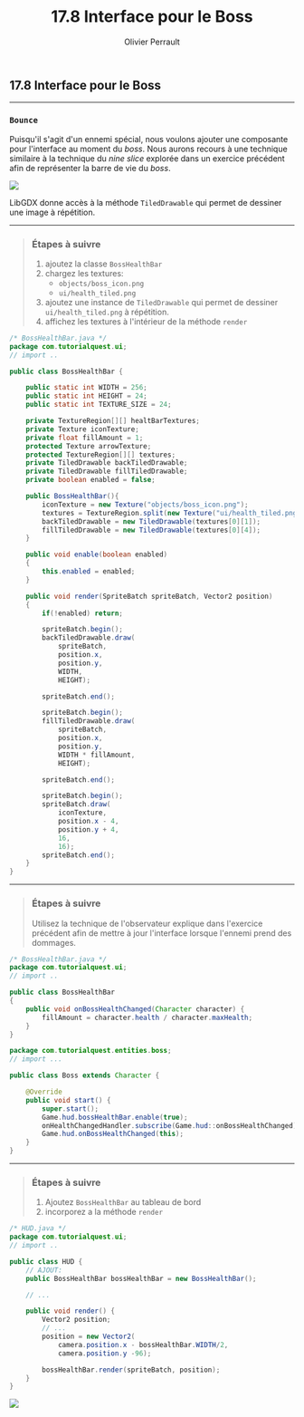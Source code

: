 ﻿---
slug: tutoquest-boss-interface
order: 45
title: 17.8 Interface pour le Boss
author: Olivier Perrault
tag: tutorialquest
---

## 17.8 Interface pour le Boss 
---
### `Bounce`

Puisqu'il s'agit d'un ennemi spécial, nous voulons ajouter une composante pour l'interface au moment du *boss*. Nous aurons recours à une technique similaire à la technique du *nine slice* explorée dans un exercice précédent afin de représenter la barre de vie du *boss*.

<img class="w-50 center" src="../../assets/tutorialquest/gif/boss-ui.gif">

LibGDX donne accès à la méthode `TiledDrawable` qui permet de dessiner une image à répétition.

---
> ### Étapes à suivre
> 1. ajoutez la classe `BossHealthBar`
> 2. chargez les textures:
>     * `objects/boss_icon.png`
>     * `ui/health_tiled.png`
> 3. ajoutez une instance de `TiledDrawable` qui permet de dessiner `ui/health_tiled.png` à répétition.
> 4. affichez les textures à l'intérieur de la méthode `render`

```java
/* BossHealthBar.java */
package com.tutorialquest.ui;
// import ..

public class BossHealthBar {

    public static int WIDTH = 256;
    public static int HEIGHT = 24;
    public static int TEXTURE_SIZE = 24;

    private TextureRegion[][] healtBarTextures;
    private Texture iconTexture;
    private float fillAmount = 1;
    protected Texture arrowTexture;
    protected TextureRegion[][] textures;
    private TiledDrawable backTiledDrawable;
    private TiledDrawable fillTiledDrawable;
    private boolean enabled = false;

    public BossHealthBar(){
        iconTexture = new Texture("objects/boss_icon.png");
        textures = TextureRegion.split(new Texture("ui/health_tiled.png"), TEXTURE_SIZE/3, TEXTURE_SIZE);
        backTiledDrawable = new TiledDrawable(textures[0][1]);
        fillTiledDrawable = new TiledDrawable(textures[0][4]);
    }

    public void enable(boolean enabled)
    {
        this.enabled = enabled;
    }

    public void render(SpriteBatch spriteBatch, Vector2 position)
    {
        if(!enabled) return;

        spriteBatch.begin();
        backTiledDrawable.draw(
            spriteBatch,
            position.x,
            position.y,
            WIDTH,
            HEIGHT);

        spriteBatch.end();

        spriteBatch.begin();
        fillTiledDrawable.draw(
            spriteBatch,
            position.x,
            position.y,
            WIDTH * fillAmount,
            HEIGHT);

        spriteBatch.end();

        spriteBatch.begin();
        spriteBatch.draw(
            iconTexture,
            position.x - 4,
            position.y + 4,
            16,
            16);
        spriteBatch.end();
    }
}

```

---
> ### Étapes à suivre
> Utilisez la technique de l'observateur explique dans l'exercice précédent afin de mettre à jour l'interface lorsque l'ennemi prend des dommages.

```java
/* BossHealthBar.java */
package com.tutorialquest.ui;
// import ..

public class BossHealthBar 
{
    public void onBossHealthChanged(Character character) {
        fillAmount = character.health / character.maxHealth;
    }
}
```

```java
package com.tutorialquest.entities.boss;
// import ...

public class Boss extends Character {

    @Override
    public void start() {
        super.start();
        Game.hud.bossHealthBar.enable(true);
        onHealthChangedHandler.subscribe(Game.hud::onBossHealthChanged);
        Game.hud.onBossHealthChanged(this);
    }
}

```

---
> ### Étapes à suivre
> 1. Ajoutez `BossHealthBar` au tableau de bord
> 2. incorporez a la méthode `render`

```java
/* HUD.java */
package com.tutorialquest.ui;
// import ..

public class HUD {    
    // AJOUT:
    public BossHealthBar bossHealthBar = new BossHealthBar();

    // ...

    public void render() {
        Vector2 position;
        // ...
        position = new Vector2(
            camera.position.x - bossHealthBar.WIDTH/2,
            camera.position.y -96);

        bossHealthBar.render(spriteBatch, position);
    }
}
```
<img class="w-50 center" src="../../assets/tutorialquest/gif/lose-game-over.gif">